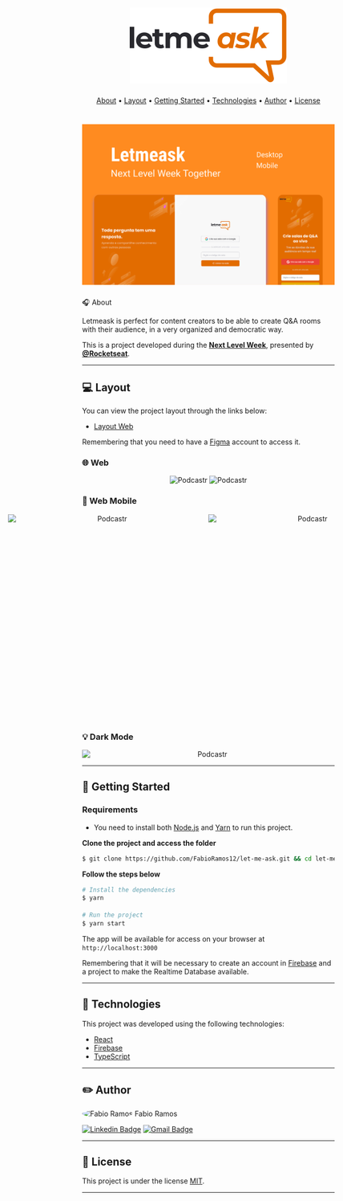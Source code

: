 <h1 align="center">
    <img alt="Icon" title="#Icon" src=".github/icon.svg"/>
</h1>

<p align="center">
    <a href="#headphones-about">About</a> •
    <a href="#computer-layout">Layout</a> •
    <a href="#rocket-getting-started">Getting Started</a> • 
    <a href="#microscope-technologies">Technologies</a> • 
    <a href="#pencil2-author">Author</a> • 
    <a href="#pencil-license">License</a>
</p>

<h1 align="center">
    <img alt="Letmeask" src=".github/cover.svg" />
</h1

## :headphones: About

Letmeask is perfect for content creators to be able to create Q&A rooms with their audience, in a very organized and democratic way.


This is a project developed during the **[Next Level Week](https://nextlevelweek.com/)**, presented by **[@Rocketseat](https://github.com/Rocketseat)**.

---

## :computer: Layout

You can view the project layout through the links below:

- [Layout Web](https://www.figma.com/file/hFMveMlPTt0xYVcRZa4Skx/Letmeask-(Copy)?node-id=0%3A1) 

Remembering that you need to have a [Figma](http://figma.com/) account to access it.

### :globe_with_meridians: Web

<p align="center">
  <img alt="Podcastr" title="#Podcastr" src=".github/web-layout-1.png" width="400px">

  <img alt="Podcastr" title="#Podcastr" src=".github/web-layout-2.png" width="400px">
</p>

### :iphone: Web Mobile

<p align="center" style="display: flex; align-items: flex-start; justify-content: center;">
  <img alt="Podcastr" title="#Podcastr" src=".github/web-mobile-layout-1.png" width="400px" height="410px">

  <img alt="Podcastr" title="#Podcastr" src=".github/web-mobile-layout-2.png" width="400px" height="410px">
</p>

### :bulb: Dark Mode

<p align="center" style="display: flex; align-items: flex-start; justify-content: center;">
  <img alt="Podcastr" title="#Podcastr" src=".github/dark-mode-web.png" width="800px">
</p>

---

## :rocket: Getting Started

### Requirements

- You need to install both [Node.js](https://nodejs.org/en/download/) and [Yarn](https://yarnpkg.com/) to run this project.

**Clone the project and access the folder**

```bash
$ git clone https://github.com/FabioRamos12/let-me-ask.git && cd let-me-ask
```

**Follow the steps below**

```bash
# Install the dependencies
$ yarn

# Run the project
$ yarn start
```

The app will be available for access on your browser at `http://localhost:3000`

Remembering that it will be necessary to create an account in [Firebase](https://firebase.google.com/) and a project to make the Realtime Database available.


---

## :microscope: Technologies

This project was developed using the following technologies:

- [React](https://reactjs.org)
- [Firebase](https://firebase.google.com/)
- [TypeScript](https://www.typescriptlang.org/)

---

## :pencil2: Author

 <img style="border-radius: 50%;" src="https://avatars.githubusercontent.com/u/34969286?s=400&u=15eb378fc8be34ee27c691a916634fe9a7a999a0&v=4" width="100px;" alt="Fabio Ramos"/>
 <span>Fabio Ramos</span>

[![Linkedin Badge](https://img.shields.io/badge/-FabioRamos-blue?style=flat-square&logo=Linkedin&logoColor=white&link=https://www.linkedin.com/in/fabioalvesramos/)](https://www.linkedin.com/in/fabioalvesramos/) 
[![Gmail Badge](https://img.shields.io/badge/-fabioalvesramos12@gmail.com-c14438?style=flat-square&logo=Gmail&logoColor=white&link=mailto:fabioalvesramos12@gmail.com)](mailto:fabioalvesramos12@gmail.com)

---

## :pencil: License

This project is under the license [MIT](./LICENSE).

---